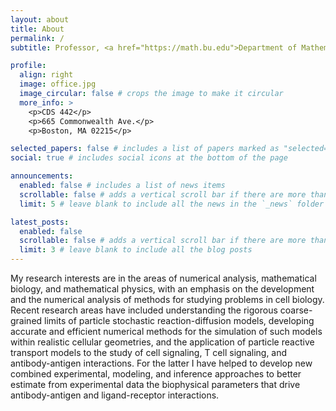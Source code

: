 ```yaml
---
layout: about
title: About
permalink: /
subtitle: Professor, <a href="https://math.bu.edu">Department of Mathematics and Statistics, Boston University</a>.

profile:
  align: right
  image: office.jpg
  image_circular: false # crops the image to make it circular
  more_info: >
    <p>CDS 442</p>
    <p>665 Commonwealth Ave.</p>
    <p>Boston, MA 02215</p>

selected_papers: false # includes a list of papers marked as "selected={true}"
social: true # includes social icons at the bottom of the page

announcements:
  enabled: false # includes a list of news items
  scrollable: false # adds a vertical scroll bar if there are more than 3 news items
  limit: 5 # leave blank to include all the news in the `_news` folder

latest_posts:
  enabled: false
  scrollable: false # adds a vertical scroll bar if there are more than 3 new posts items
  limit: 3 # leave blank to include all the blog posts
---
```


My research interests are in the areas of numerical analysis, mathematical
biology, and mathematical physics, with an emphasis on the development and the
numerical analysis of methods for studying problems in cell biology. Recent
research areas have included understanding the rigorous coarse-grained limits
of particle stochastic reaction-diffusion models, developing accurate and
efficient numerical methods for the simulation of such models within realistic
cellular geometries, and the application of particle reactive transport models
to the study of cell signaling, T cell signaling, and antibody-antigen
interactions. For the latter I have helped to develop new combined experimental,
modeling, and inference approaches to better estimate from experimental data the
biophysical parameters that drive antibody-antigen and ligand-receptor
interactions.